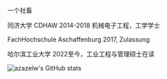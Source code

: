 一个社畜

同济大学 CDHAW 2014-2018 机械电子工程，工学学士

FachHochschule Aschaffenburg 2017, Zulassung

哈尔滨工业大学 2022至今，工业工程与管理硕士在读

![azazelw's GitHub stats](https://github-readme-stats.vercel.app/api?username=azazelw&count_private=true)
